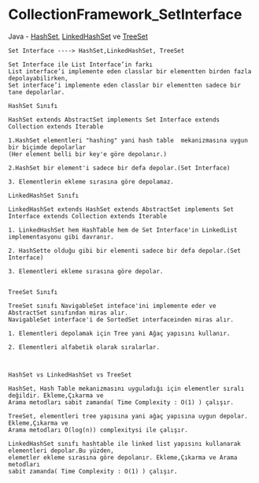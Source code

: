 # CollectionFramework_SetInterface
Java - [HashSet](https://www.flowerbrackets.com/hashset-in-java/), [LinkedHashSet](https://www.flowerbrackets.com/linkedhashset-in-java/) ve [TreeSet](https://www.flowerbrackets.com/treeset-in-java/)


    Set Interface ----> HashSet,LinkedHashSet, TreeSet

    Set Interface ile List Interface’in farkı
    List interface’i implemente eden classlar bir elementten birden fazla depolayabilirken,  
    Set interface’i implemente eden classlar bir elementten sadece bir tane depolarlar.

    HashSet Sınıfı

    HashSet extends AbstractSet implements Set Interface extends Collection extends Iterable

    1.HashSet elementleri "hashing" yani hash table  mekanizmasına uygun bir biçimde depolarlar
    (Her element belli bir key'e göre depolanır.)

    2.HashSet bir element'i sadece bir defa depolar.(Set Interface)

    3. Elementlerin ekleme sırasına göre depolamaz.

    LinkedHashSet Sınıfı

    LinkedHashSet extends HashSet extends AbstractSet implements Set Interface extends Collection extends Iterable

    1. LinkedHashSet hem HashTable hem de Set Interface'in LinkedList implementasyonu gibi davranır.

    2. HashSette olduğu gibi bir elementi sadece bir defa depolar.(Set Interface)

    3. Elementleri ekleme sırasına göre depolar.


    TreeSet Sınıfı

    TreeSet sınıfı NavigableSet inteface'ini implemente eder ve AbstractSet sınıfından miras alır. 
    NavigableSet interface'i de SortedSet interfaceinden miras alır. 

    1. Elementleri depolamak için Tree yani Ağaç yapısını kullanır.

    2. Elementleri alfabetik olarak sıralarlar.



    HashSet vs LinkedHashSet vs TreeSet

    HashSet, Hash Table mekanizmasını uyguladığı için elementler sıralı değildir. Ekleme,Çıkarma ve
    Arama metodları sabit zamanda( Time Complexity : O(1) ) çalışır. 

    TreeSet, elementleri tree yapısına yani ağaç yapısına uygun depolar. Ekleme,Çıkarma ve 
    Arama metodları O(log(n)) complexitysi ile çalışır.

    LinkedHashSet sınıfı hashtable ile linked list yapısını kullanarak elementleri depolar.Bu yüzden,
    elemetler ekleme sırasına göre depolanır. Ekleme,Çıkarma ve Arama metodları 
    sabit zamanda( Time Complexity : O(1) ) çalışır.
